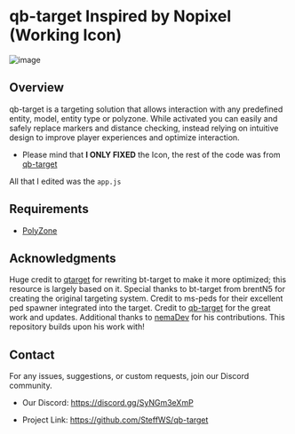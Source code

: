 # qb-target Inspired by Nopixel (Working Icon)

![image](https://github.com/SteffWS/qb-target/assets/84989476/33401528-2294-49e1-bb75-7a66c782e415)

## Overview
qb-target is a targeting solution that allows interaction with any predefined entity, model, entity type or polyzone. While activated you can easily and safely replace markers and distance checking, instead relying on intuitive design to improve player experiences and optimize interaction.

- Please mind that **I ONLY FIXED** the Icon, the rest of the code was from [qb-target](https://github.com/nemaDev/qb-target?tab=readme-ov-file)

All that I edited was the `app.js`

## Requirements
- [PolyZone](https://github.com/mkafrin/PolyZone)

## Acknowledgments
Huge credit to [qtarget](https://github.com/overextended/qtarget) for rewriting bt-target to make it more optimized; this resource is largely based on it.
Special thanks to bt-target from brentN5 for creating the original targeting system.
Credit to ms-peds for their excellent ped spawner integrated into the target.
Credit to [qb-target](https://github.com/qbcore-framework/qb-target) for the great work and updates.
Additional thanks to [nemaDev](https://github.com/nemaDev) for his contributions. This repository builds upon his work with!

## Contact
For any issues, suggestions, or custom requests, join our Discord community.

- Our Discord: https://discord.gg/SyNGm3eXmP

- Project Link: https://github.com/SteffWS/qb-target

